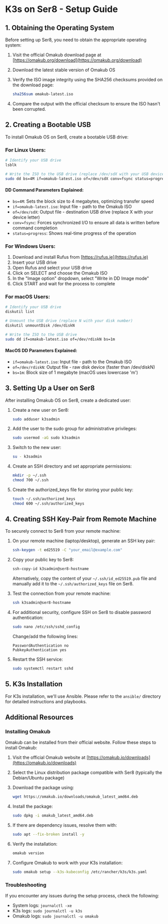 # K3s on Ser8 - Setup Guide

## 1. Obtaining the Operating System

Before setting up Ser8, you need to obtain the appropriate operating system:

1. Visit the official Omakub download page at [https://omakub.org/download](https://omakub.org/download)

2. Download the latest stable version of Omakub OS

3. Verify the ISO image integrity using the SHA256 checksums provided on the download page:
   ```bash
   sha256sum omakub-latest.iso
   ```

4. Compare the output with the official checksum to ensure the ISO hasn't been corrupted.

## 2. Creating a Bootable USB

To install Omakub OS on Ser8, create a bootable USB drive:

### For Linux Users:
```bash
# Identify your USB drive
lsblk

# Write the ISO to the USB drive (replace /dev/sdX with your USB device)
sudo dd bs=4M if=omakub-latest.iso of=/dev/sdX conv=fsync status=progress
```

#### DD Command Parameters Explained:
- `bs=4M`: Sets the block size to 4 megabytes, optimizing transfer speed
- `if=omakub-latest.iso`: Input file - path to the Omakub ISO
- `of=/dev/sdX`: Output file - destination USB drive (replace X with your device letter)
- `conv=fsync`: Forces synchronized I/O to ensure all data is written before command completion
- `status=progress`: Shows real-time progress of the operation

### For Windows Users:
1. Download and install Rufus from [https://rufus.ie](https://rufus.ie)
2. Insert your USB drive
3. Open Rufus and select your USB drive
4. Click on SELECT and choose the Omakub ISO
5. In the "Image option" dropdown, select "Write in DD Image mode"
6. Click START and wait for the process to complete

### For macOS Users:
```bash
# Identify your USB drive
diskutil list

# Unmount the USB drive (replace N with your disk number)
diskutil unmountDisk /dev/diskN

# Write the ISO to the USB drive
sudo dd if=omakub-latest.iso of=/dev/rdiskN bs=1m
```

#### MacOS DD Parameters Explained:
- `if=omakub-latest.iso`: Input file - path to the Omakub ISO
- `of=/dev/rdiskN`: Output file - raw disk device (faster than /dev/diskN)
- `bs=1m`: Block size of 1 megabyte (macOS uses lowercase 'm')

## 3. Setting Up a User on Ser8

After installing Omakub OS on Ser8, create a dedicated user:

1. Create a new user on Ser8:
   ```bash
   sudo adduser k3sadmin
   ```

2. Add the user to the sudo group for administrative privileges:
   ```bash
   sudo usermod -aG sudo k3sadmin
   ```

3. Switch to the new user:
   ```bash
   su - k3sadmin
   ```

4. Create an SSH directory and set appropriate permissions:
   ```bash
   mkdir -p ~/.ssh
   chmod 700 ~/.ssh
   ```

5. Create the authorized_keys file for storing your public key:
   ```bash
   touch ~/.ssh/authorized_keys
   chmod 600 ~/.ssh/authorized_keys
   ```

## 4. Creating SSH Key-Pair from Remote Machine

To securely connect to Ser8 from your remote machine:

1. On your remote machine (laptop/desktop), generate an SSH key pair:
   ```bash
   ssh-keygen -t ed25519 -C "your_email@example.com"
   ```

2. Copy your public key to Ser8:
   ```bash
   ssh-copy-id k3sadmin@ser8-hostname
   ```
   Alternatively, copy the content of your `~/.ssh/id_ed25519.pub` file and manually add it to the `~/.ssh/authorized_keys` file on Ser8.

3. Test the connection from your remote machine:
   ```bash
   ssh k3sadmin@ser8-hostname
   ```

4. For additional security, configure SSH on Ser8 to disable password authentication:
   ```bash
   sudo nano /etc/ssh/sshd_config
   ```
   
   Change/add the following lines:
   ```
   PasswordAuthentication no
   PubkeyAuthentication yes
   ```

5. Restart the SSH service:
   ```bash
   sudo systemctl restart sshd
   ```

## 5. K3s Installation

For K3s installation, we'll use Ansible. Please refer to the `ansible/` directory for detailed instructions and playbooks.

## Additional Resources

### Installing Omakub

Omakub can be installed from their official website. Follow these steps to install Omakub:

1. Visit the official Omakub website at [https://omakub.io/downloads](https://omakub.io/downloads)

2. Select the Linux distribution package compatible with Ser8 (typically the Debian/Ubuntu package)

3. Download the package using:
   ```bash
   wget https://omakub.io/downloads/omakub_latest_amd64.deb
   ```

4. Install the package:
   ```bash
   sudo dpkg -i omakub_latest_amd64.deb
   ```

5. If there are dependency issues, resolve them with:
   ```bash
   sudo apt --fix-broken install -y
   ```

6. Verify the installation:
   ```bash
   omakub version
   ```

7. Configure Omakub to work with your K3s installation:
   ```bash
   sudo omakub setup --k3s-kubeconfig /etc/rancher/k3s/k3s.yaml
   ```

### Troubleshooting

If you encounter any issues during the setup process, check the following:
- System logs: `journalctl -xe`
- K3s logs: `sudo journalctl -u k3s`
- Omakub logs: `sudo journalctl -u omakub`
